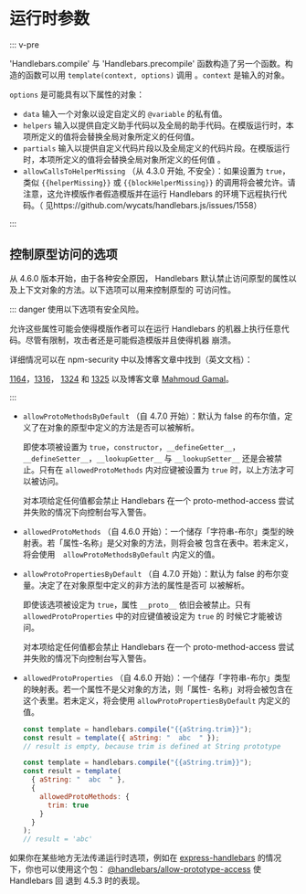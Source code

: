 # 运行时参数

::: v-pre

'Handlebars.compile' 与 'Handlebars.precompile' 函数构造了另一个函数。构造的函数可以用 `template(context, options)` 调用
。`context` 是输入的对象。

`options` 是可能具有以下属性的对象：

- `data` 输入一个对象以设定自定义的 `@variable` 的私有值。
- `helpers` 输入以提供自定义助手代码以及全局的助手代码。在模版运行时，本项所定义的值将会替换全局对象所定义的任何值。
- `partials` 输入以提供自定义代码片段以及全局定义的代码片段。在模版运行时，本项所定义的值将会替换全局对象所定义的任何值
  。
- `allowCallsToHelperMissing` （从 4.3.0 开始, 不安全）：如果设置为 `true`，类似 `{{helperMissing}}` 或
  `{{blockHelperMissing}}` 的调用将会被允许。请注意，这允许模版作者假造模版并在运行 Handlebars 的环境下远程执行代码。（
  见https://github.com/wycats/handlebars.js/issues/1558）

:::

## 控制原型访问的选项

从 4.6.0 版本开始，由于各种安全原因， Handlebars 默认禁止访问原型的属性以及上下文对象的方法。以下选项可以用来控制原型的
可访问性。

::: danger 使用以下选项有安全风险。

允许这些属性可能会使得模版作者可以在运行 Handlebars 的机器上执行任意代码。尽管有限制，攻击者还是可能假造模版并且使得机器
崩溃。

详细情况可以在 npm-security 中以及博客文章中找到（英文文档）：

[1164](https://www.npmjs.com/advisories/1164)，[1316](https://www.npmjs.com/advisories/1316)，
[1324](https://www.npmjs.com/advisories/1324) 和 [1325](https://www.npmjs.com/advisories/1325) 以及博客文章
[Mahmoud Gamal](http://mahmoudsec.blogspot.com/2019/04/handlebars-template-injection-and-rce.html)。

:::

- `allowProtoMethodsByDefault` （自 4.7.0 开始）：默认为 false 的布尔值，定义了在对象的原型中定义的方法是否可以被解析。

  即使本项被设置为 `true`，`constructor`，`__defineGetter__`，`__defineSetter__`，`__lookupGetter__` 与
  `__lookupSetter__` 还是会被禁止。只有在 `allowedProtoMethods` 内对应键被设置为 `true` 时，以上方法才可以被访问。

  对本项给定任何值都会禁止 Handlebars 在一个 proto-method-access 尝试并失败的情况下向控制台写入警告。

- `allowedProtoMethods` （自 4.6.0 开始）：一个储存「字符串-布尔」类型的映射表。若「属性-名称」是父对象的方法，则将会被
  包含在表中。若未定义，将会使用　`allowProtoMethodsByDefault` 内定义的值。

- `allowProtoPropertiesByDefault` （自 4.7.0 开始）：默认为 false 的布尔变量。决定了在对象原型中定义的非方法的属性是否可
  以被解析。

  即使该选项被设定为 `true`，属性 `__proto__` 依旧会被禁止。只有 `allowedProtoProperties` 中的对应键值被设定为 `true` 的
  时候它才能被访问。

  对本项给定任何值都会禁止 Handlebars 在一个 proto-method-access 尝试并失败的情况下向控制台写入警告。

- `allowedProtoProperties` （自 4.6.0 开始）：一个储存「字符串-布尔」类型的映射表。若一个属性不是父对象的方法，则「属性-
  名称」对将会被包含在这个表里。若未定义，将会使用 `allowProtoPropertiesByDefault` 内定义的值。

  ```js
  const template = handlebars.compile("{{aString.trim}}");
  const result = template({ aString: "  abc  " });
  // result is empty, because trim is defined at String prototype
  ```

  ```js
  const template = handlebars.compile("{{aString.trim}}");
  const result = template(
    { aString: "  abc  " },
    {
      allowedProtoMethods: {
        trim: true
      }
    }
  );
  // result = 'abc'
  ```

如果你在某些地方无法传递运行时选项，例如在 [express-handlebars](https://www.npmjs.com/package/express-handlebars) 的情况
下，你也可以使用这个包：
[@handlebars/allow-prototype-access](https://www.npmjs.com/package/@handlebars/allow-prototype-access) 使 Handlebars 回
退到 4.5.3 时的表现。
